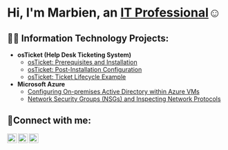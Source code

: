 <h1>Hi, I'm Marbien, an <a href="https://www.linkedin.com/in/marbien-jimeno/">IT Professional</a>☺</h1>

<h2>👨‍💻 Information Technology Projects:</h2>

- <b>osTicket (Help Desk Ticketing System)</b>
  - [osTicket: Prerequisites and Installation](https://github.com/marbienjimeno/osticket-prereqs)
  - [osTicket: Post-Installation Configuration](https://github.com/marbienjimeno/post-install-config)
  - [osTicket: Ticket Lifecycle Example](https://github.com/marbienjimeno/ticket-lifecycle)
- <b>Microsoft Azure</b>
  - [Configuring On-premises Active Directory within Azure VMs](https://github.com/marbienjimeno/configure-ad)
  - [Network Security Groups (NSGs) and Inspecting Network Protocols](https://github.com/marbienjimeno/azure-network-protocols)

<h2>🤳Connect with me:</h2>

[<img align="left" alt="Marbien | Twitter" width="22px" src="https://cdn.jsdelivr.net/npm/simple-icons@v3/icons/twitter.svg"/>][twitter]
[<img align="left" alt="Marbien | LinkedIn" width="22px" src="https://cdn.jsdelivr.net/npm/simple-icons@v3/icons/linkedin.svg" />][linkedin]
[<img align="left" alt="Marbien | Instagram" width="22px" src="https://cdn.jsdelivr.net/npm/simple-icons@v3/icons/instagram.svg" />][instagram]

[twitter]: https://twitter.com/Josh
[instagram]: https://www.instagram.com/Josh
[linkedin]: https://linkedin.com/in/Josh

